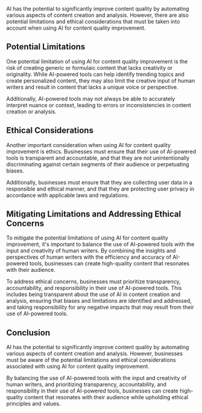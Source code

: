 
AI has the potential to significantly improve content quality by automating various aspects of content creation and analysis. However, there are also potential limitations and ethical considerations that must be taken into account when using AI for content quality improvement.

Potential Limitations
---------------------

One potential limitation of using AI for content quality improvement is the risk of creating generic or formulaic content that lacks creativity or originality. While AI-powered tools can help identify trending topics and create personalized content, they may also limit the creative input of human writers and result in content that lacks a unique voice or perspective.

Additionally, AI-powered tools may not always be able to accurately interpret nuance or context, leading to errors or inconsistencies in content creation or analysis.

Ethical Considerations
----------------------

Another important consideration when using AI for content quality improvement is ethics. Businesses must ensure that their use of AI-powered tools is transparent and accountable, and that they are not unintentionally discriminating against certain segments of their audience or perpetuating biases.

Additionally, businesses must ensure that they are collecting user data in a responsible and ethical manner, and that they are protecting user privacy in accordance with applicable laws and regulations.

Mitigating Limitations and Addressing Ethical Concerns
------------------------------------------------------

To mitigate the potential limitations of using AI for content quality improvement, it's important to balance the use of AI-powered tools with the input and creativity of human writers. By combining the insights and perspectives of human writers with the efficiency and accuracy of AI-powered tools, businesses can create high-quality content that resonates with their audience.

To address ethical concerns, businesses must prioritize transparency, accountability, and responsibility in their use of AI-powered tools. This includes being transparent about the use of AI in content creation and analysis, ensuring that biases and limitations are identified and addressed, and taking responsibility for any negative impacts that may result from their use of AI-powered tools.

Conclusion
----------

AI has the potential to significantly improve content quality by automating various aspects of content creation and analysis. However, businesses must be aware of the potential limitations and ethical considerations associated with using AI for content quality improvement.

By balancing the use of AI-powered tools with the input and creativity of human writers, and prioritizing transparency, accountability, and responsibility in their use of AI-powered tools, businesses can create high-quality content that resonates with their audience while upholding ethical principles and values.
